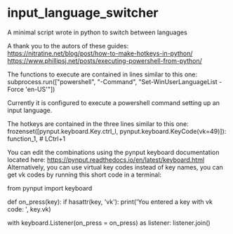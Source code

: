 # input_language_switcher
A minimal script wrote in python to switch between languages

A thank you to the autors of these guides:
https://nitratine.net/blog/post/how-to-make-hotkeys-in-python/
https://www.phillipsj.net/posts/executing-powershell-from-python/


The functions to execute are contained in lines similar to this one:
  subprocess.run(["powershell", "-Command", "Set-WinUserLanguageList -Force 'en-US'"])

Currently it is configured to execute a powershell command setting up an input language.

The hotkeys are contained in the three lines similar to this one:
  frozenset([pynput.keyboard.Key.ctrl_l, pynput.keyboard.KeyCode(vk=49)]): function_1,  # LCtrl+1

You can edit the combinations using the pynput keyboard documentation located here: https://pynput.readthedocs.io/en/latest/keyboard.html 
Alternatively, you can use virtual key codes instead of key names, you can get vk codes by running this short code in a terminal:

  from pynput import keyboard

  def on_press(key):
    if hasattr(key, 'vk'):
      print('You entered a key with vk code: ', key.vk)

  with keyboard.Listener(on_press = on_press) as listener:
    listener.join()
    
